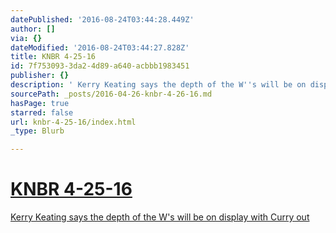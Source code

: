 ```yaml
---
datePublished: '2016-08-24T03:44:28.449Z'
author: []
via: {}
dateModified: '2016-08-24T03:44:27.828Z'
title: KNBR 4-25-16
id: 7f753093-3da2-4d89-a640-acbbb1983451
publisher: {}
description: ' Kerry Keating says the depth of the W''s will be on display with Curry out'
sourcePath: _posts/2016-04-26-knbr-4-26-16.md
hasPage: true
starred: false
url: knbr-4-25-16/index.html
_type: Blurb

---
```

# [KNBR 4-25-16][0]

[Kerry Keating says the depth of the W's will be on display with Curry out][0]

[0]: https://audioboom.com/boos/4480690-4-25-kerry-keating-says-the-depth-of-the-w-s-will-be-on-display-with-curry-out?t=0